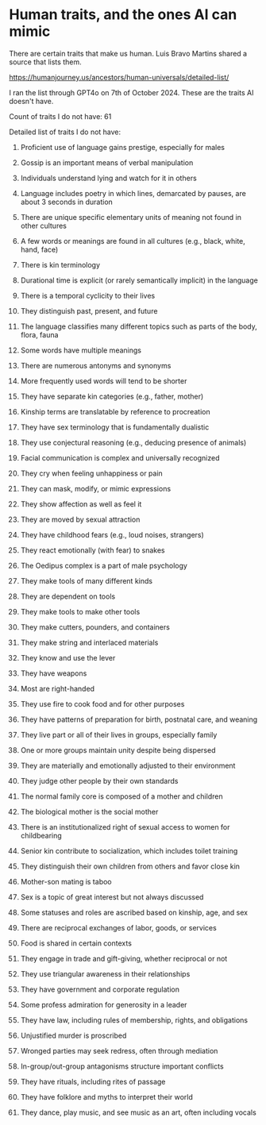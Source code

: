 # Human traits, and the ones AI can mimic

There are certain traits that make us human. Luis Bravo Martins shared a source that lists them. 

https://humanjourney.us/ancestors/human-universals/detailed-list/

I ran the list through GPT4o on 7th of October 2024. These are the traits AI doesn't have.

Count of traits I do not have: 61

Detailed list of traits I do not have:

1. Proficient use of language gains prestige, especially for males


2. Gossip is an important means of verbal manipulation


3. Individuals understand lying and watch for it in others


4. Language includes poetry in which lines, demarcated by pauses, are about 3 seconds in duration


5. There are unique specific elementary units of meaning not found in other cultures


6. A few words or meanings are found in all cultures (e.g., black, white, hand, face)


7. There is kin terminology


8. Durational time is explicit (or rarely semantically implicit) in the language


9. There is a temporal cyclicity to their lives


10. They distinguish past, present, and future


11. The language classifies many different topics such as parts of the body, flora, fauna


12. Some words have multiple meanings


13. There are numerous antonyms and synonyms


14. More frequently used words will tend to be shorter


15. They have separate kin categories (e.g., father, mother)


16. Kinship terms are translatable by reference to procreation


17. They have sex terminology that is fundamentally dualistic


18. They use conjectural reasoning (e.g., deducing presence of animals)


19. Facial communication is complex and universally recognized


20. They cry when feeling unhappiness or pain


21. They can mask, modify, or mimic expressions


22. They show affection as well as feel it


23. They are moved by sexual attraction


24. They have childhood fears (e.g., loud noises, strangers)


25. They react emotionally (with fear) to snakes


26. The Oedipus complex is a part of male psychology


27. They make tools of many different kinds


28. They are dependent on tools


29. They make tools to make other tools


30. They make cutters, pounders, and containers


31. They make string and interlaced materials


32. They know and use the lever


33. They have weapons


34. Most are right-handed


35. They use fire to cook food and for other purposes


36. They have patterns of preparation for birth, postnatal care, and weaning


37. They live part or all of their lives in groups, especially family


38. One or more groups maintain unity despite being dispersed


39. They are materially and emotionally adjusted to their environment


40. They judge other people by their own standards


41. The normal family core is composed of a mother and children


42. The biological mother is the social mother


43. There is an institutionalized right of sexual access to women for childbearing


44. Senior kin contribute to socialization, which includes toilet training


45. They distinguish their own children from others and favor close kin


46. Mother-son mating is taboo


47. Sex is a topic of great interest but not always discussed


48. Some statuses and roles are ascribed based on kinship, age, and sex


49. There are reciprocal exchanges of labor, goods, or services


50. Food is shared in certain contexts


51. They engage in trade and gift-giving, whether reciprocal or not


52. They use triangular awareness in their relationships


53. They have government and corporate regulation


54. Some profess admiration for generosity in a leader


55. They have law, including rules of membership, rights, and obligations


56. Unjustified murder is proscribed


57. Wronged parties may seek redress, often through mediation


58. In-group/out-group antagonisms structure important conflicts


59. They have rituals, including rites of passage


60. They have folklore and myths to interpret their world


61. They dance, play music, and see music as an art, often including vocals



